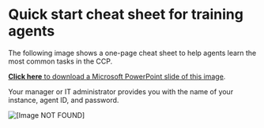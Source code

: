 # Quick start cheat sheet for training agents<a name="ccp-cheat-sheet"></a>

The following image shows a one\-page cheat sheet to help agents learn the most common tasks in the CCP\.

[**Click here** to download a Microsoft PowerPoint slide of this image](https://connectivitytest.s3.amazonaws.com/CCP_Agent_QuickStart_20200615.pptx)\.

Your manager or IT administrator provides you with the name of your instance, agent ID, and password\.

![\[Image NOT FOUND\]](http://docs.aws.amazon.com/connect/latest/adminguide/images/ccp-agent-quick-start.png)